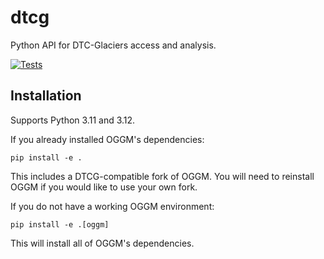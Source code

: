 # dtcg
Python API for DTC-Glaciers access and analysis.

[![Tests](https://github.com/DTC-Glaciers/dtcg/actions/workflows/run-tests.yml/badge.svg?branch=main)](https://github.com/DTC-Glaciers/dtcg/actions/workflows/run-tests.yml)

## Installation

Supports Python 3.11 and 3.12.

If you already installed OGGM's dependencies:

```
pip install -e .
```
This includes a DTCG-compatible fork of OGGM.
You will need to reinstall OGGM if you would like to use your own fork.

If you do not have a working OGGM environment:
```
pip install -e .[oggm]
```
This will install all of OGGM's dependencies.
